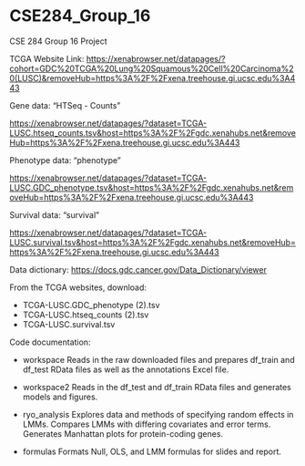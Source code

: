 # CSE284_Group_16
CSE 284 Group 16 Project

TCGA Website Link: https://xenabrowser.net/datapages/?cohort=GDC%20TCGA%20Lung%20Squamous%20Cell%20Carcinoma%20(LUSC)&removeHub=https%3A%2F%2Fxena.treehouse.gi.ucsc.edu%3A443 

Gene data: “HTSeq - Counts” 

https://xenabrowser.net/datapages/?dataset=TCGA-LUSC.htseq_counts.tsv&host=https%3A%2F%2Fgdc.xenahubs.net&removeHub=https%3A%2F%2Fxena.treehouse.gi.ucsc.edu%3A443 

Phenotype data: “phenotype” 

https://xenabrowser.net/datapages/?dataset=TCGA-LUSC.GDC_phenotype.tsv&host=https%3A%2F%2Fgdc.xenahubs.net&removeHub=https%3A%2F%2Fxena.treehouse.gi.ucsc.edu%3A443 

Survival data: “survival” 

https://xenabrowser.net/datapages/?dataset=TCGA-LUSC.survival.tsv&host=https%3A%2F%2Fgdc.xenahubs.net&removeHub=https%3A%2F%2Fxena.treehouse.gi.ucsc.edu%3A443 

Data dictionary: https://docs.gdc.cancer.gov/Data_Dictionary/viewer 

From the TCGA websites, download:
- TCGA-LUSC.GDC_phenotype (2).tsv
- TCGA-LUSC.htseq_counts (2).tsv
- TCGA-LUSC.survival.tsv


Code documentation:

- workspace
Reads in the raw downloaded files and prepares df_train and df_test RData files as well as the annotations Excel file.

- workspace2
Reads in the df_test and df_train RData files and generates models and figures.

- ryo_analysis
Explores data and methods of specifying random effects in LMMs. Compares LMMs with differing covariates and error terms. Generates Manhattan plots for protein-coding genes.

- formulas
Formats Null, OLS, and LMM formulas for slides and report.

